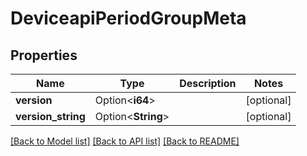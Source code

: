 # DeviceapiPeriodGroupMeta

## Properties

Name | Type | Description | Notes
------------ | ------------- | ------------- | -------------
**version** | Option<**i64**> |  | [optional]
**version_string** | Option<**String**> |  | [optional]

[[Back to Model list]](./README.md#documentation-for-models) [[Back to API list]](./README.md#documentation-for-api-endpoints) [[Back to README]](../README.md)
